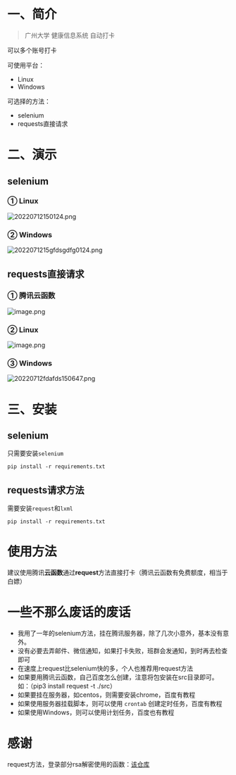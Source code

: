 

# 一、简介

>  广州大学 健康信息系统 自动打卡 

可以多个账号打卡





可使用平台：

* Linux
* Windows



可选择的方法：

* selenium
* requests直接请求





# 二、演示

## selenium

### ① Linux

![20220712150124.png](https://s2.loli.net/2022/07/12/djcb8eR2Xpg5TPy.png)







### ② Windows

![2022071215gfdsgdfg0124.png](https://s2.loli.net/2022/07/12/9fsHzURF1dbimK3.png)





## requests直接请求

### ① 腾讯云函数
![image.png](https://s2.loli.net/2022/07/12/5aXVpYI4Ec6TUxD.png)




### ② Linux

![image.png](https://s2.loli.net/2022/07/12/sHm6ZxWTcLw7GfC.png)





### ③ Windows

![20220712fdafds150647.png](https://s2.loli.net/2022/07/12/94nPvcZ6AN8j73u.png)









# 三、安装

## selenium

只需要安装`selenium`

~~~shell
pip install -r requirements.txt
~~~



## requests请求方法

需要安装`request`和`lxml`

~~~shell
pip install -r requirements.txt
~~~







# 使用方法

建议使用腾讯**云函数**通过**request**方法直接打卡（腾讯云函数有免费额度，相当于白嫖）



# 一些不那么废话的废话
* 我用了一年的selenium方法，挂在腾讯服务器，除了几次小意外，基本没有意外。
* 没有必要去弄邮件、微信通知，如果打卡失败，班群会发通知，到时再去检查即可
* 在速度上request比selenium快的多，个人也推荐用request方法
* 如果要用腾讯云函数，自己百度怎么创建，注意将包安装在src目录即可。如：（pip3 install request -t ./src）
* 如果要挂在服务器，如centos，则需要安装chrome，百度有教程
* 如果使用服务器挂载脚本，则可以使用 `crontab` 创建定时任务，百度有教程
* 如果使用Windows，则可以使用计划任务，百度也有教程





# 感谢

request方法，登录部分rsa解密使用的函数：[该仓库](https://github.com/AxisZql/Automatic-clock-in)

